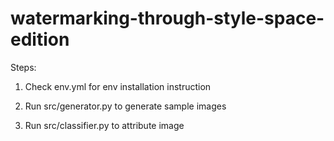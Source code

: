 # watermarking-through-style-space-edition

Steps:

1. Check env.yml for env installation instruction

2. Run src/generator.py to generate sample images

3. Run src/classifier.py to attribute image
